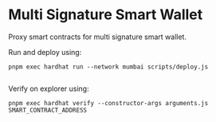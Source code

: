 # Multi Signature Smart Wallet

Proxy smart contracts for multi signature smart wallet. 

Run and deploy using:

```shell
pnpm exec hardhat run --network mumbai scripts/deploy.js                                          


```

Verify on explorer using:

```shell
pnpm exec hardhat verify --constructor-args arguments.js SMART_CONTRACT_ADDRESS                                         


```
